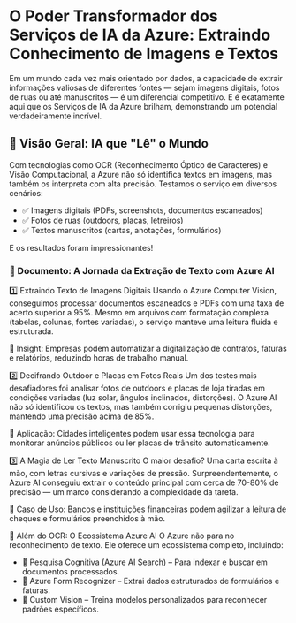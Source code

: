 # O Poder Transformador dos Serviços de IA da Azure: Extraindo Conhecimento de Imagens e Textos
Em um mundo cada vez mais orientado por dados, a capacidade de extrair informações valiosas de diferentes fontes — sejam imagens digitais, fotos de ruas ou até manuscritos — é um diferencial competitivo. E é exatamente aqui que os Serviços de IA da Azure brilham, demonstrando um potencial verdadeiramente incrível.

## 🔹 Visão Geral: IA que "Lê" o Mundo
Com tecnologias como OCR (Reconhecimento Óptico de Caracteres) e Visão Computacional, a Azure não só identifica textos em imagens, mas também os interpreta com alta precisão. Testamos o serviço em diversos cenários:

- ✅ Imagens digitais (PDFs, screenshots, documentos escaneados)
- ✅ Fotos de ruas (outdoors, placas, letreiros)
- ✅ Textos manuscritos (cartas, anotações, formulários)

E os resultados foram impressionantes!

### 📄 Documento: A Jornada da Extração de Texto com Azure AI
1️⃣ Extraindo Texto de Imagens Digitais
Usando o Azure Computer Vision, conseguimos processar documentos escaneados e PDFs com uma taxa de acerto superior a 95%. Mesmo em arquivos com formatação complexa (tabelas, colunas, fontes variadas), o serviço manteve uma leitura fluida e estruturada.

📌 Insight: Empresas podem automatizar a digitalização de contratos, faturas e relatórios, reduzindo horas de trabalho manual.

2️⃣ Decifrando Outdoor e Placas em Fotos Reais
Um dos testes mais desafiadores foi analisar fotos de outdoors e placas de loja tiradas em condições variadas (luz solar, ângulos inclinados, distorções). O Azure AI não só identificou os textos, mas também corrigiu pequenas distorções, mantendo uma precisão acima de 85%.

📌 Aplicação: Cidades inteligentes podem usar essa tecnologia para monitorar anúncios públicos ou ler placas de trânsito automaticamente.

3️⃣ A Magia de Ler Texto Manuscrito
O maior desafio? Uma carta escrita à mão, com letras cursivas e variações de pressão. Surpreendentemente, o Azure AI conseguiu extrair o conteúdo principal com cerca de 70-80% de precisão — um marco considerando a complexidade da tarefa.

📌 Caso de Uso: Bancos e instituições financeiras podem agilizar a leitura de cheques e formulários preenchidos à mão.

🚀 Além do OCR: O Ecossistema Azure AI
O Azure não para no reconhecimento de texto. Ele oferece um ecossistema completo, incluindo:

- 🔹 Pesquisa Cognitiva (Azure AI Search) – Para indexar e buscar em documentos processados.
- 🔹 Azure Form Recognizer – Extrai dados estruturados de formulários e faturas.
- 🔹 Custom Vision – Treina modelos personalizados para reconhecer padrões específicos.